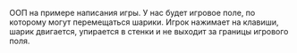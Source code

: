 ООП на примере написания игры. У нас будет игровое поле, по которому могут перемещаться шарики. Игрок нажимает на клавиши, шарик двигается, упирается в стенки и не выходит за границы игрового поля.
